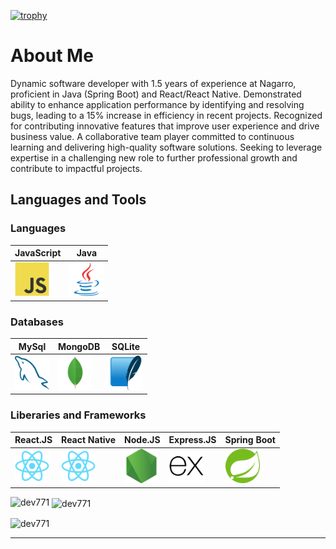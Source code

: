 [![trophy](https://github-profile-trophy.vercel.app/?username=Dev771&title=-Issues,-Stars,-Reviews&theme=onedark)](https://github.com/ryo-ma/github-profile-trophy)

# About Me
Dynamic software developer with 1.5 years of experience at Nagarro, proficient in Java (Spring Boot) and React/React Native. Demonstrated ability to enhance application performance by identifying and resolving bugs, leading to a 15% increase in efficiency in recent projects. Recognized for contributing innovative features that improve user experience and drive business value. A collaborative team player committed to continuous learning and delivering high-quality software solutions. Seeking to leverage expertise in a challenging new role to further professional growth and contribute to impactful projects.

## Languages and Tools

<div>
  
### Languages
| JavaScript | Java | 
|------------|------|
|<img src="https://github.com/devicons/devicon/blob/master/icons/javascript/javascript-original.svg" title="JavaScript"  alt="JavaScript" width="55" height="55"/>|<img src="https://github.com/devicons/devicon/blob/master/icons/java/java-original.svg" title="Java"  alt="Java" width="55" height="55"/>|

### Databases
| MySql | MongoDB | SQLite |
|-------|---------|--------|
|<img src="https://github.com/devicons/devicon/blob/master/icons/mysql/mysql-original.svg" title="MySql"  alt="MySql" width="55" height="55"/>|<img src="https://github.com/devicons/devicon/blob/master/icons/mongodb/mongodb-original.svg" title="MongoDB"  alt="MongoDB" width="55" height="55"/>|<img src="https://github.com/devicons/devicon/blob/master/icons/sqlite/sqlite-original.svg" title="SQLite"  alt="SQLite" width="55" height="55"/>|

### Liberaries and Frameworks
| React.JS | React Native | Node.JS | Express.JS | Spring Boot | 
|----------|--------------|---------|------------|-------------|
|<img src="https://github.com/devicons/devicon/blob/master/icons/react/react-original.svg" title="React.JS"  alt="React.JS" width="55" height="55"/>|<img src="https://github.com/devicons/devicon/blob/master/icons/react/react-original.svg" title="React Native"  alt="React.JS" width="55" height="55"/>|<img src="https://github.com/devicons/devicon/blob/master/icons/nodejs/nodejs-original.svg" title="Node.js"  alt="Node.js" width="55" height="55"/>|<img src="https://github.com/devicons/devicon/blob/master/icons/express/express-original.svg" title="Express.js"  alt="Express.js" width="55" height="55"/>|<img src="https://github.com/devicons/devicon/blob/master/icons/spring/spring-original.svg" title="Spring Boot"  alt="Spring Boot" width="55" height="55"/>|

</div>

<p><img align="left" src="https://github-readme-stats.vercel.app/api/top-langs?username=dev771&show_icons=true&locale=en&layout=compact&theme=vision-friendly-dark" alt="dev771" /></p>

<p>&nbsp;<img align="center" src="https://github-readme-stats.vercel.app/api?username=dev771&show_icons=true&locale=en&theme=vision-friendly-dark" alt="dev771" /></p>

<p><img align="center" src="https://github-readme-streak-stats.herokuapp.com/?user=dev771&theme=vision-friendly-dark" alt="dev771" /></p>


___
